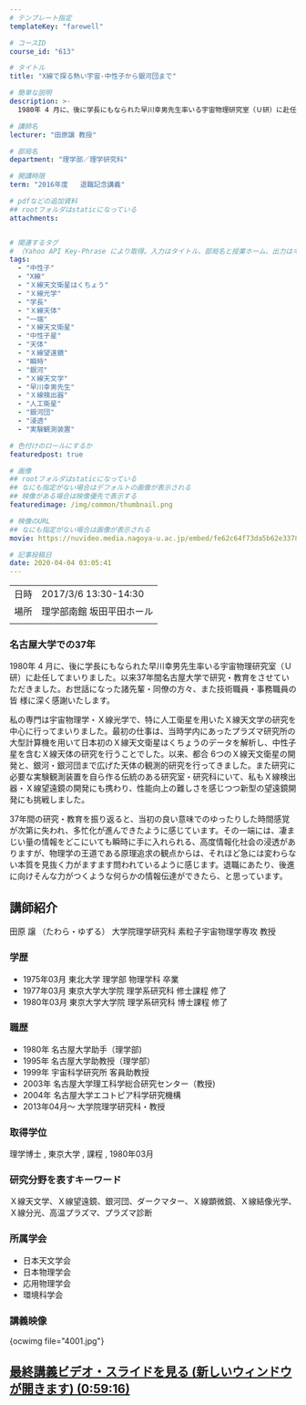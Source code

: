 ```yaml
---
# テンプレート指定
templateKey: "farewell"

# コースID
course_id: "613"

# タイトル
title: "X線で探る熱い宇宙-中性子から銀河団まで"

# 簡単な説明
description: >-
  1980年 4 月に、後に学長にもなられた早川幸男先生率いる宇宙物理研究室（Ｕ研）に赴任してまいりました。以来37年間名古屋大学で研究・教育をさせていただきました。お世話になった諸先輩・同僚の方々、また技術職員・事務職員の皆様に深く感謝いたします。私の専門は宇宙物理学・Ｘ線光学で、特に人工衛星を用いたＸ線天文学の研究を中心に行ってまいりました。最初の仕事は、当時学内にあったプラズマ研究所 ....

# 講師名
lecturer: "田原譲 教授"

# 部局名
department: "理学部／理学研究科"

# 開講時限
term: "2016年度	退職記念講義"

# pdfなどの追加資料
## rootフォルダはstaticになっている
attachments:


# 関連するタグ
# （Yahoo API Key-Phrase により取得。入力はタイトル、部局名と授業ホーム、出力はキーフレーズ（tags））
tags:
  - "中性子"
  - "X線"
  - "Ｘ線天文衛星はくちょう"
  - "Ｘ線光学"
  - "学長"
  - "Ｘ線天体"
  - "一端"
  - "Ｘ線天文衛星"
  - "中性子星"
  - "天体"
  - "Ｘ線望遠鏡"
  - "瞬時"
  - "銀河"
  - "Ｘ線天文学"
  - "早川幸男先生"
  - "Ｘ線検出器"
  - "人工衛星"
  - "銀河団"
  - "浸透"
  - "実験観測装置"

# 色付けのロールにするか
featuredpost: true

# 画像
## rootフォルダはstaticになっている
## なにも指定がない場合はデフォルトの画像が表示される
## 映像がある場合は映像優先で表示する
featuredimage: /img/common/thumbnail.png

# 映像のURL
## なにも指定がない場合は画像が表示される
movie: https://nuvideo.media.nagoya-u.ac.jp/embed/fe62c64f73da5b62e33783a8a0b6f507c2b1be2f

# 記事投稿日
date: 2020-04-04 03:05:41
---
```


|   |   |
|---|---|
| 日時 | 2017/3/6  13:30-14:30 |
| 場所 | 理学部南館 坂田平田ホール |
|   |   |


### 名古屋大学での37年

1980年 4 月に、後に学長にもなられた早川幸男先生率いる宇宙物理研究室（Ｕ研）に赴任してまいりました。以来37年間名古屋大学で研究・教育をさせていただきました。お世話になった諸先輩・同僚の方々、また技術職員・事務職員の皆
様に深く感謝いたします。

私の専門は宇宙物理学・Ｘ線光学で、特に人工衛星を用いたＸ線天文学の研究を中心に行ってまいりました。最初の仕事は、当時学内にあったプラズマ研究所の大型計算機を用いて日本初のＸ線天文衛星はくちょうのデータを解析し、中性子星を含むＸ線天体の研究を行うことでした。以来、都合 6つのＸ線天文衛星の開発と、銀河・銀河団まで広げた天体の観測的研究を行ってきました。また研究に必要な実験観測装置を自ら作る伝統のある研究室・研究科にいて、私もＸ線検出器・Ｘ線望遠鏡の開発にも携わり、性能向上の難しさを感じつつ新型の望遠鏡開発にも挑戦しました。

37年間の研究・教育を振り返ると、当初の良い意味でのゆったりした時間感覚が次第に失われ、多忙化が進んできたように感じています。その一端には、凄まじい量の情報をどこにいても瞬時に手に入れられる、高度情報化社会の浸透がありますが、物理学の王道である原理追求の観点からは、それほど急には変わらない本質を見抜く力がますます問われているように感じます。退職にあたり、後進に向けそんな力がつくような何らかの情報伝達ができたら、と思っています。


## 講師紹介

田原 譲 （たわら・ゆずる） 大学院理学研究科 素粒子宇宙物理学専攻 教授

### 学歴

* 1975年03月 東北大学 理学部 物理学科 卒業
* 1977年03月 東京大学大学院 理学系研究科 修士課程 修了
* 1980年03月 東京大学大学院 理学系研究科 博士課程 修了

### 職歴

* 1980年 名古屋大学助手（理学部)
* 1995年 名古屋大学助教授（理学部）
* 1999年 宇宙科学研究所 客員助教授
* 2003年 名古屋大学理工科学総合研究センター（教授)
* 2004年 名古屋大学エコトピア科学研究機構
* 2013年04月～ 大学院理学研究科・教授

### 取得学位

理学博士 , 東京大学 , 課程 , 1980年03月

### 研究分野を表すキーワード

Ｘ線天文学、Ｘ線望遠鏡、銀河団、ダークマター、Ｘ線顕微鏡、Ｘ線結像光学、Ｘ線分光、高温プラズマ、プラズマ診断

### 所属学会

* 日本天文学会
* 日本物理学会
* 応用物理学会
* 環境科学会


### 講義映像


{ocwimg file="4001.jpg"}

[
最終講義ビデオ・スライドを見る (新しいウィンドウが開きます) (0:59:16)](https://nuvideo.media.nagoya-u.ac.jp/embed/fe62c64f73da5b62e33783a8a0b6f507c2b1be2f
)
-----